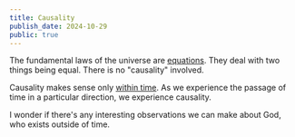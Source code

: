 ```yaml
---
title: Causality
publish_date: 2024-10-29
public: true
---
```


The fundamental laws of the universe are [equations](https://en.wikipedia.org/wiki/Conservation_law#Exact_laws). They deal with two things being equal. There is no "causality" involved.

Causality makes sense only [within time](https://en.wikipedia.org/wiki/Causality_%28physics%29). As we experience the passage of time in a particular direction, we experience causality.

I wonder if there's any interesting observations we can make about God, who exists outside of time.